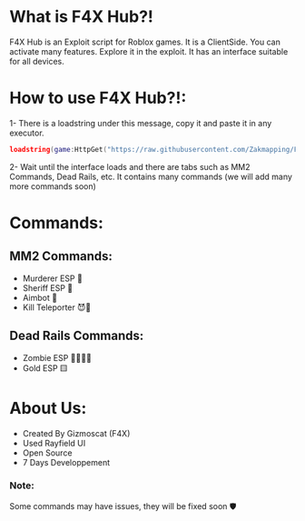 # What is F4X Hub?!
F4X Hub is an Exploit script for Roblox games. It is a ClientSide. You can activate many features. Explore it in the exploit. It has an interface suitable for all devices. 

# How to use F4X Hub?!:
1- There is a loadstring under this message, copy it and paste it in any executor. 
```lua
loadstring(game:HttpGet("https://raw.githubusercontent.com/Zakmapping/F4X-Hub/refs/heads/main/source.lua"))()
```
2- Wait until the interface loads and there are tabs such as MM2 Commands, Dead Rails, etc. It contains many commands (we will add many more commands soon) 

# Commands:
## MM2 Commands:
- Murderer ESP 🔪
- Sheriff ESP 🔫
- Aimbot 🔻
- Kill Teleporter 😈🔪

## Dead Rails Commands:
- Zombie ESP 🧟‍♂️🧟‍♀️
- Gold ESP 🟨

# About Us:
- Created By Gizmoscat (F4X)
- Used Rayfield UI
- Open Source
- 7 Days Developpement 

### Note:
Some commands may have issues, they will be fixed soon 🛡